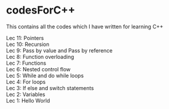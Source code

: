 # codesForC++
This contains all the codes which I have written for learning C++

Lec 11: Pointers\
Lec 10: Recursion\
Lec 9: Pass by value and Pass by reference\
Lec 8: Function overloading\
Lec 7: Functions\
Lec 6: Nested control flow\
Lec 5: While and do while loops\
Lec 4: For loops\
Lec 3: If else and switch statements\
Lec 2: Variables\
Lec 1: Hello World
